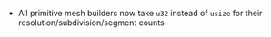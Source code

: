 - All primitive mesh builders now take `u32` instead of `usize` for their resolution/subdivision/segment counts
